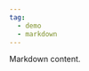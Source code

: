 ```yaml
---
tag:
  - demo
  - markdown
---
```


<!-- markdownlint-disable MD041 -->

Markdown content.
